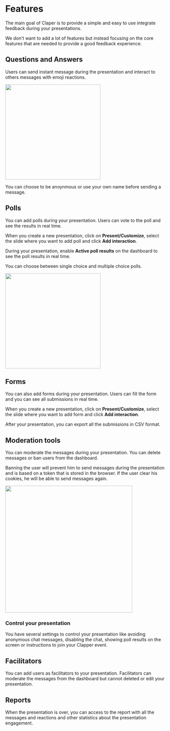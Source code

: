 # Features

The main goal of Claper is to provide a simple and easy to use integrate feedback during your presentations.

We don't want to add a lot of features but instead focusing on the core features that are needed to provide a good feedback experience.

## Questions and Answers

Users can send instant message during the presentation and interact to others messages with emoji reactions.

<img src="assets/messages.png" width="300"/>

You can choose to be anoynmous or use your own name before sending a message.

## Polls

You can add polls during your presentation. Users can vote to the poll and see the results in real time. 

When you create a new presentation, click on **Present/Customize**, select the slide where you want to add poll and click **Add interaction**.

During your presentation, enable **Active poll results** on the dashboard to see the poll results in real time.

You can choose between single choice and multiple choice polls.

<img src="assets/feature1.png" width="300"/>

## Forms

You can also add forms during your presentation. Users can fill the form and you can see all submissions in real time.

When you create a new presentation, click on **Present/Customize**, select the slide where you want to add form and click **Add interaction**.

After your presentation, you can export all the submissions in CSV format.

## Moderation tools

You can moderate the messages during your presentation. You can delete messages or ban users from the dashboard. 

Banning the user will prevent him to send messages during the presentation and is based on a token that is stored in the browser. If the user clear his cookies, he will be able to send messages again.

<img src="assets/feature2.png" width="400"/>

### Control your presentation

You have several settings to control your presentation like avoiding anonymous chat messages, disabling the chat, showing poll results on the screen or instructions to join your Clapper event.

## Facilitators

You can add users as facilitators to your presentation. Facilitators can moderate the messages from the dashboard but cannot deleted or edit your presentation.

## Reports

When the presentation is over, you can access to the report with all the messages and reactions and other statistics about the presentation engagement.